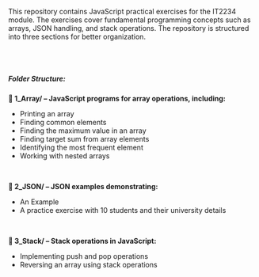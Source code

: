 <!DOCTYPE html>
<html>
<body>
  <p>This repository contains JavaScript practical exercises for the IT2234 module. The exercises cover fundamental programming concepts such as arrays, JSON handling, and stack operations. The repository is structured into three sections for better organization.</p>
<br><br>
<h5><b></b>Folder Structure:</h5></b>
<b>📂 1_Array/ – JavaScript programs for array operations, including:</b><br>
<ul>
  <li>Printing an array</li>
  <li>Finding common elements</li>
  <li>Finding the maximum value in an array</li>
  <li>Finding target sum from array elements</li>
  <li>Identifying the most frequent element</li>
  <li>Working with nested arrays</li>
</ul>
<br>

<b>📂 2_JSON/ – JSON examples demonstrating:</b><br>
<ul>
  <li>An Example</li>
  <li>A practice exercise with 10 students and their university details</li>
</ul>
<br>


<b>📂 3_Stack/ – Stack operations in JavaScript:</b>
<ul>
  <li>Implementing push and pop operations</li>
  <li>Reversing an array using stack operations</li>
</ul>

</body>
</html>
